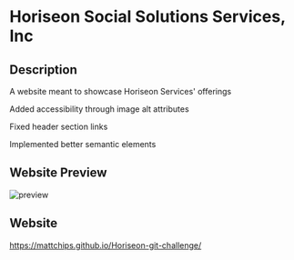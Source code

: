 # Horiseon Social Solutions Services, Inc

## Description

A website meant to showcase Horiseon Services' offerings 

Added accessibility through image alt attributes


Fixed header section links


Implemented better semantic elements

## Website Preview

![preview](https://user-images.githubusercontent.com/101310140/160271913-fbdca7be-e815-4ff4-844a-3e39d7b0d33d.png)

## Website
 
https://mattchips.github.io/Horiseon-git-challenge/
